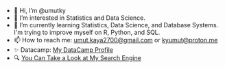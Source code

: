 - 👋 Hi, I’m @umutky
- 👀 I’m interested in Statistics and Data Science.
- 🌱 I’m currently learning Statistics, Data Science, and Database Systems. I'm trying to improve myself on R, Python, and SQL.
- 📫 How to reach me: umut.kaya2700@gmail.com or kyumut@proton.me
- ✨ Datacamp: [My DataCamp Profile](https://www.datacamp.com/profile/umutkaya2700)
- 🔍 [You Can Take a Look at My Search Engine](https://searx.umutky.xyz/)
<!---
umutky/umutky is a ✨ special ✨ repository because its `README.md` (this file) appears on your GitHub profile.
You can click the Preview link to take a look at your changes.
--->
